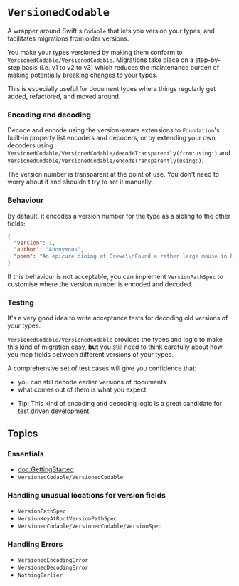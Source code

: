 # ``VersionedCodable``

A wrapper around Swift's `Codable` that lets you version your types, and facilitates migrations from older versions.

You make your types versioned by making them conform to ``VersionedCodable/VersionedCodable``. Migrations take place on a step-by-step basis (i.e. v1 to v2 to v3) which reduces the maintenance burden of making potentially breaking changes to your types.

This is especially useful for document types where things regularly get added, refactored, and moved around.

### Encoding and decoding

Decode and encode using the version-aware extensions to `Foundation`'s built-in property list encoders and decoders, or by extending your own decoders using ``VersionedCodable/VersionedCodable/decodeTransparently(from:using:)`` and ``VersionedCodable/VersionedCodable/encodeTransparently(using:)``.

The version number is transparent at the point of use. You don't need to worry about it and shouldn't try to set it manually.

### Behaviour

By default, it encodes a version number for the type as a sibling to the other fields:

```json
{
  "version": 1,
  "author": "Anonymous",
  "poem": "An epicure dining at Crewe\\nFound a rather large mouse in his stew"
}
```

If this behaviour is not acceptable, you can implement ``VersionPathSpec`` to customise where the version number is encoded and decoded.

### Testing

It's a very good idea to write acceptance tests for decoding old versions of your types.

``VersionedCodable/VersionedCodable`` provides the types and logic to make this kind of migration easy, **but** you still need to think carefully about how you map fields between different versions of your types.

A comprehensive set of test cases will give you confidence that:

* you can still decode earlier versions of documents
* what comes out of them is what you expect

- Tip: This kind of encoding and decoding logic is a great candidate for test driven development.

## Topics

### Essentials
- <doc:GettingStarted>
- ``VersionedCodable/VersionedCodable``

### Handling unusual locations for version fields
- ``VersionPathSpec``
- ``VersionKeyAtRootVersionPathSpec``
- ``VersionedCodable/VersionedCodable/VersionSpec``

### Handling Errors
- ``VersionedEncodingError``
- ``VersionedDecodingError``
- ``NothingEarlier``
